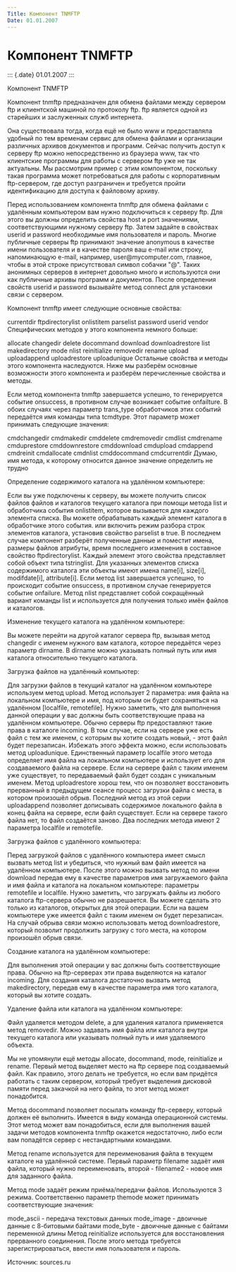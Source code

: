 ```yaml
---
Title: Компонент TNMFTP
Date: 01.01.2007
---
```



Компонент TNMFTP
================

::: {.date}
01.01.2007
:::

Компонент TNMFTP

Компонент tnmftp предназначен для обмена файлами между сервером ftp и
клиентской машиной по протоколу ftp. ftp является одной из старейших и
заслуженных служб интернета.

Она существовала тогда, когда ещё не было www и предоставляла удобный по
тем временам сервис для обмена файлами и организации различных архивов
документов и программ. Сейчас получить доступ к серверу ftp можно
непосредственно из браузера www, так что клиентские программы для работы
с сервером ftp уже не так актуальны. Мы рассмотрим пример с этим
компонентом, поскольку такая программа может потребоваться для работы с
корпоративным ftp-сервером, где доступ разграничен и требуется пройти
идентификацию для доступа к файловому архиву.

Перед использованием компонента tnmftp для обмена файлами с удалённым
компьютером вам нужно подключиться к серверу ftp. Для этого вы должны
определить свойства host и port значениями, соответствующими нужному
серверу ftp. Затем задайте в свойствах userid и password необходимые имя
пользователя и пароль. Многие публичные серверы ftp принимают значение
anonymous в качестве имени пользователя и в качестве пароля ваш e-mail
или строку, напоминающую e-mail, например, user\@mycomputer.com,
главное, чтобы в этой строке присутствовал символ собачки \"@\". Таких
анонимных серверов в интернет довольно много и используются они как
публичные архивы программ и документов. После определения свойств userid
и password вызывайте метод connect для установки связи с сервером.

Компонент tnmftp имеет следующие основные свойства:

currentdir
ftpdirectorylist
onlistitem
parselist
password
userid
vendor
Специфических методов у этого компонента немного больше:

allocate
changedir
delete
docommand
download
downloadrestore
list
makedirectory
mode
nlist
reinitialize
removedir
rename
upload
uploadappend
uploadrestore
uploadunique
Остальные свойства и методы этого компонента наследуются. Ниже мы
разберём основные возможности этого компонента и разберём перечисленные
свойства и методы.

Если метод компонента tnmftp завершается успешно, то генерируется
событие onsuccess, в противном случае возникает событие onfailture. В
обоих случаях через параметр trans\_type обработчиков этих событий
передаётся имя команды типа tcmdtype. Этот параметр может принимать
следующие значения:

cmdchangedir
cmdmakedir
cmddelete
cmdremovedir
cmdlist
cmdrename
cmduprestore
cmddownrestore
cmddownload
cmdupload
cmdappend
cmdreinit
cmdallocate
cmdnlist
cmddocommand
cmdcurrentdir
Думаю, имя метода, к которому относится данное значение определить не
трудно

Определение содержимого каталога на удалённом компьютере:

Если вы уже подключены к серверу, вы можете получить список файлов
файлов и каталогов текущего каталога при помощи метода list и
обработчика события onlistitem, которое вызывается для каждого элемента
списка. Вы можете обрабатывать каждый элемент каталога в обработчике
этого события. или включить режим разбора строк элементов каталога,
установив свойство parselist в true. В последнем случае компонент
разберёт полученные данные и поместит имена, размеры файлов атрибуты,
время последнего изменения в составное свойство ftpdirectorylist. Каждый
элемент этого свойства представляет собой объект типа tstringlist. Для
указанных элементов списка содержимого каталога эти объекты имеют имена
name\[i\], size\[i\], modifdate\[i\], attribute\[i\]. Если метод list
завершается успешно, то происходит событие onsuccess, в противном случае
генерируется событие onfailure. Метод nlist представляет собой
сокращённый вариант команды list и используется для получения только
имён файлов и каталогов.

Изменение текущего каталога на удалённом компьютере:

Вы можете перейти на другой каталог сервера ftp, вызывая метод changedir
с именем нужного вам каталога, которое передаётся через параметр
dirname. В dirname можно указывать полный путь или имя каталога
относительно текущего каталога.

Загрузка файлов на удалённый компьютер:

Для загрузки файлов в текущий каталог на удалённом компьютере используем
метод upload. Метод использует 2 параметра: имя файла на локальном
компьютере и имя, под которым он будет сохраняться на удалённом
\[localfile, remotefile\]. Нужно заметить, что для выполнения данной
операции у вас должны быть соответствующие права на удалённом
компьютере. Обычно серверы ftp предоставляют такие права в каталоге
incoming. В том случае, если на сервере уже есть файл с тем же именем, с
которым вы хотите создать новый, - этот файл будет перезаписан. Избежать
этого эффекта можно, если использовать метод uploadunique. Единственный
параметр localfile этого метода определяет имя файла на локальном
компьютере и использует его для создаваемого файла на сервере. Если на
сервере файл с таким именем уже существует, то передаваемый файл будет
создан с уникальным именем. Метод uploadrestore хорош тем, что он
позволяет восстановить прерванный в предыдущем сеансе процесс загрузки
файла с места, в котором произошёл обрыв. Последний метод из этой серии
uploadappend позволяет дописывать содержимое локального файла в конец
файла на сервере, если файл существует. Если на сервере такого файла
нет, то файл создаётся заново. Два последних метода имеют 2 параметра
localfile и remotefile.

Загрузка файлов с удалённого компьютера:

Перед загрузкой файлов с удалённого компьютера имеет смысл вызвать метод
list и убедиться, что нужный вам файл имеется на удалённом компьютере.
После этого можно вызвать метод по имени download передав ему в качестве
параметров имя загружаемого файла и имя файла и каталога на локальном
компьютере: параметры remotefile и localfile. Нужно заметить, что
загружать файлы из любого каталога ftp-сервера обычно не разрешается. Вы
можете сделать это только из каталогов, открытых для этой операции. Если
на вашем компьютере уже имеется файл с таким именем он будет
перезаписан. На случай обрыва связи можно использовать метод
downloadrestore, который позволит продолжить загрузку с того места, на
котором произошёл обрыв связи.

Создание каталога на удалённом компьютере:

Для выполнения этой операции у вас должны быть соответствующие права.
Обычно на ftp-серверах эти права выделяются на каталог incoming. Для
создания каталога достаточно вызвать метод makedirectory, передав ему в
качестве параметра имя того каталога, который вы хотите создать.

Удаление файла или каталога на удалённом компьютере:

Файл удаляется методом delete, а для удаления каталога применяется метод
removedir. Можно задавать имя файла или каталога внутри текущего
каталога или указывать полный путь и имя удаляемого объекта.

Мы не упомянули ещё методы allocate, docommand, mode, reinitialize и
rename. Первый метод выделяет место на ftp сервере под создаваемый файл.
Как правило, этого делать не требуется, но если вам придётся работать с
таким сервером, который требует выделения дисковой памяти перед закачкой
на него файла, то этот метод может понадобится.

Метод docommand позволяет посылать команду ftp-серверу, который должен
её выполнить. Имеется в виду команда операционной системы. Этот метод
может вам понадобиться, если для выполнения вашей задачи методов
компонента tnmftp окажется недостаточно, либо если вам попадётся сервер
с нестандартными командами.

Метод rename используется для переименования файла в текущем каталоге на
удалённой системе. Первый параметр filename задаёт имя файла, который
нужно переименовать, второй - filename2 - новое имя для заданного
файла.

Метод mode задаёт режим приёма/передачи файлов. Используются 3 режима.
Соответственно параметр themode может принимать соответствующие
значения:

mode\_ascii - передача текстовых данных
mode\_image - двоичные данные с 8-битовыми байтами
mode\_byte - двоичные данные с байтами переменной длины
Метод reinitialize используется для восстановления прерванного
соединения. После этого метода требуется зарегистрироваться, ввести имя
пользователя и пароль.


Источник: sources.ru
